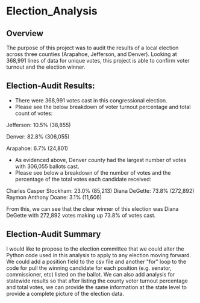 # Election_Analysis

## Overview

The purpose of this project was to audit the results of a local election across three counties (Arapahoe, Jefferson, and Denver). Looking at 368,991 lines of data for unique votes, this project is able to confirm voter turnout and the election winner. 

## Election-Audit Results:

- There were 368,991 votes cast in this congressional election. 
- Please see the below breakdown of voter turnout percentage and total count of votes: 

Jefferson: 10.5% (38,855)

Denver: 82.8% (306,055)

Arapahoe: 6.7% (24,801)

- As evidenced above, Denver county had the largest number of votes with 306,055 ballots cast. 
- Please see below a breakdown of the number of votes and the percentage of the total votes each candidate received:

Charles Casper Stockham: 23.0% (85,213)
Diana DeGette: 73.8% (272,892)
Raymon Anthony Doane: 3.1% (11,606)

From this, we can see that the clear winner of this election was Diana DeGette with 272,892 votes making up 73.8% of votes cast. 

## Election-Audit Summary

I would like to propose to the election committee that we could alter the Python code used in this analysis to apply to any election moving forward. We could add a position field to the csv file and another "for" loop to the code for pull the winning candidate for each position (e.g. senator, commissioner, etc) listed on
the ballot. We can also add analysis for statewide results so that after listing the county voter turnout percentage and total votes, we can provide the same information at the state level to provide a complete picture of the election data. 
